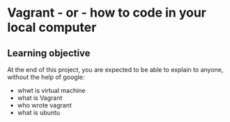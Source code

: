 # Vagrant - or - how to code in your local computer
## Learning objective
At the end of this project, you are expected to be able to explain to anyone, without the help of google:
* whwt is virtual machine
* what is Vagrant
* who wrote vagrant
* what is ubuntu
